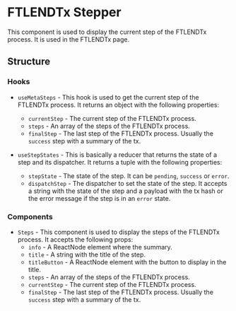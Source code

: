 # FTLENDTx Stepper
This component is used to display the current step of the FTLENDTx process. It is used in the FTLENDTx page.

## Structure
### Hooks
- `useMetaSteps` - This hook is used to get the current step of the FTLENDTx process. It returns an object with the following properties:
  - `currentStep` - The current step of the FTLENDTx process.
  - `steps` - An array of the steps of the FTLENDTx process.
  - `finalStep` - The last step of the FTLENDTx process. Usually the `success` step with a summary of the tx.

- `useStepStates` - This is basically a reducer that returns the state of a step and its dispatcher. It returns a tuple with the following properties:
  - `stepState` - The state of the step. It can be `pending`, `success` or `error`.
  - `dispatchStep` - The dispatcher to set the state of the step. It accepts a string with the state of the step and a payload with the tx hash or the error message if the step is in an `error` state.

### Components
- `Steps` - This component is used to display the steps of the FTLENDTx process. It accepts the following props:
  - `info` - A ReactNode element where the summary.
  - `title` - A string with the title of the step.
  - `titleButton` - A ReactNode element with the button to display in the title.
  - `steps` - An array of the steps of the FTLENDTx process.
  - `currentStep` - The current step of the FTLENDTx process.
  - `finalStep` - The last step of the FTLENDTx process. Usually the `success` step with a summary of the tx.
